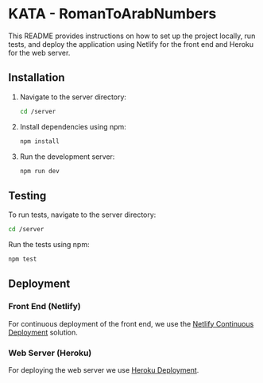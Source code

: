 # KATA - RomanToArabNumbers

This README provides instructions on how to set up the project locally, run tests, and deploy the application using Netlify for the front end and Heroku for the web server.

## Installation

1. Navigate to the server directory:
   ```sh
   cd /server
   ```

2. Install dependencies using npm:
   ```sh
   npm install
   ```

3. Run the development server:
   ```sh
   npm run dev
   ```

## Testing

To run tests, navigate to the server directory:
   ```sh
   cd /server
   ```

Run the tests using npm:
   ```sh
   npm test
   ```

## Deployment

### Front End (Netlify)

For continuous deployment of the front end, we use the [Netlify Continuous Deployment](https://docs.netlify.com/configure-builds/get-started/#basic-build-settings) solution.

### Web Server (Heroku)

For deploying the web server we use [Heroku Deployment](https://devcenter.heroku.com/articles/deploying-nodejs).
